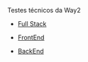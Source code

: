Testes técnicos da Way2

- [Full Stack](https://github.com/way2-technology/teste-tecnico/blob/master/fullstack.md)

- [FrontEnd](https://github.com/way2-technology/teste-tecnico/blob/master/frontend.md)

- [BackEnd](https://github.com/way2-technology/teste-tecnico/blob/master/backend.md)